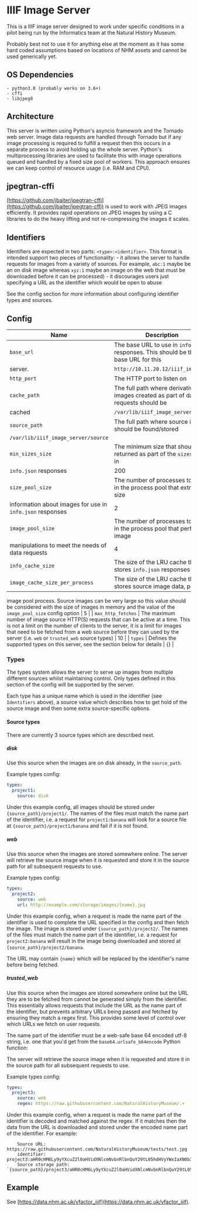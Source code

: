 # IIIF Image Server

This is a IIIF image server designed to work under specific conditions in a pilot being run by the
Informatics team at the Natural History Museum.

Probably best not to use it for anything else at the moment as it has some hard coded assumptions
based on locations of NHM assets and cannot be used generically yet.

## OS Dependencies
    - python3.8 (probably works on 3.6+)
    - cffi
    - libjpeg8

## Architecture
This server is written using Python's asyncio framework and the Tornado web server.
Image data requests are handled through Tornado but if any image processing is required to fulfill a
request then this occurs in a separate process to avoid holding up the whole server.
Python's multiprocessing libraries are used to facilitate this with image operations queued and
handled by a fixed size pool of workers.
This approach ensures we can keep control of resource usage (i.e. RAM and CPU).

## jpegtran-cffi
[https://github.com/jbaiter/jpegtran-cffi](https://github.com/jbaiter/jpegtran-cffi) is used to work
with JPEG images efficiently.
It provides rapid operations on JPEG images by using a C libraries to do the heavy lifting and not
re-compressing the images it scales.

## Identifiers
Identifiers are expected in two parts: `<type>:<identifier>`.
This format is intended support two pieces of functionality:
    - it allows the server to handle requests for images from a variety of sources. For example,
      `abc:1` maybe be an on disk image whereas `xyz:1` maybe an image on the web that must be
      downloaded before it can be processed)
    - it discourages users just specifying a URL as the identifier which would be open to abuse

See the config section for more information about configuring identifier types and sources.

## Config

| Name | Description | Example |
|----|-----------|-------|
| `base_url` | The base URL to use in `info.json` responses. This should be the base URL for this
server. | `http://10.11.20.12/iiif_images` |
| `http_port` | The HTTP port to listen on | 4040 |
| `cache_path` | The full path where derivative images created as part of data requests should be
cached | `/var/lib/iiif_image_server/cache` |
| `source_path` | The full path where source images should be found/stored |
`/var/lib/iiif_image_server/source` |
| `min_sizes_size` | The minimum size that should be returned as part of the `sizes` array in
`info.json` responses | 200 |
| `size_pool_size` | The number of processes to use in the process pool that extracts size
information about images for use in `info.json` responses | 2 |
| `image_pool_size` | The number of processes to use in the process pool that performs image
manipulations to meet the needs of data requests | 4 |
| `info_cache_size` | The size of the LRU cache that stores `info.json` responses | 1024 |
| `image_cache_size_per_process` | The size of the LRU cache that stores source image data, per
image pool process. Source images can be very large so this value should be considered with the size
of images in memory and the value of the `image_pool_size` config option | 5 |
| `max_http_fetches` | The maximum number of image source HTTP(S) requests that can be active at a
time. This is not a limit on the number of clients to the server, it is a limit for images that need
to be fetched from a web source before they can
used by the server (i.e. `web` or `trusted_web` source types) | 10 |
| `types` | Defines the supported types on this server, see the section below for details | {} |

### Types
The types system allows the server to serve up images from multiple different sources whilst
maintaining control.
Only types defined in this section of the config will be supported by the server.

Each type has a unique name which is used in the identifier (see `Identifiers` above), a source
value which describes how to get hold of the source image and then some extra source-specific
options.

#### Source types
There are currently 3 source types which are described next.

##### disk
Use this source when the images are on disk already, in the `source_path`.

Example types config:

```yaml
types:
  project1:
    source: disk
```

Under this example config, all images should be stored under `{source_path}/project1/`.
The names of the files must match the name part of the identifier, i.e. a request for
`project1:banana` will look for a source file at `{source_path}/project1/banana` and fail if it is
not found.

##### web
Use this source when the images are stored somewhere online.
The server will retrieve the source image when it is requested and store it in the source path for
all subsequent requests to use.

Example types config:

```yaml
types:
  project2:
    source: web
    url: http://example.com/storage/images/{name}.jpg
```

Under this example config, when a request is made the name part of the identifier is used to
complete the URL specified in the config and then fetch the image.
The image is stored under `{source_path}/project2/`.
The names of the files must match the name part of the identifier, i.e. a request for
`project2:banana` will result in the image being downloaded and stored at
`{source_path}/project2/banana`.

The URL may contain `{name}` which will be replaced by the identifier's name before being fetched.

##### trusted_web
Use this source when the images are stored somewhere online but the URL they are to be fetched from
cannot be generated simply from the identifier.
This essentially allows requests that include the URL as the name part of the identifier, but
prevents arbitrary URLs being passed and fetched by ensuring they match a regex first.
This provides some level of control over which URLs we fetch on user requests.

The name part of the identifier must be a web-safe base 64 encoded utf-8 string, i.e. one that you'd
get from the `base64.urlsafe_b64encode` Python function:

The server will retrieve the source image when it is requested and store it in the source path for
all subsequent requests to use.

Example types config:

```yaml
types:
  project3:
    source: web
    regex: https://raw.githubusercontent.com/NaturalHistoryMuseum/.+
```

Under this example config, when a request is made the name part of the identifier is decoded and
matched against the regex.
If it matches then the data from the URL is downloaded and stored under the encoded name part of the
identifier.
For example:
```
    Source URL: https://raw.githubusercontent.com/NaturalHistoryMuseum/tests/test.jpg
    identifier: project3:aHR0cHM6Ly9yYXcuZ2l0aHVidXNlcmNvbnRlbnQuY29tL05hdHVyYWxIaXN0b3J5TXVzZXVtL3Rlc3RzL3Rlc3QuanBn
    Source storage path: `{source_path}/project3/aHR0cHM6Ly9yYXcuZ2l0aHVidXNlcmNvbnRlbnQuY29tL05hdHVyYWxIaXN0b3J5TXVzZXVtL3Rlc3RzL3Rlc3QuanBn`
```


## Example
See [https://data.nhm.ac.uk/vfactor_iiif](https://data.nhm.ac.uk/vfactor_iiif).
